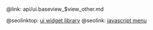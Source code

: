 @link: api/ui.baseview_$view_other.md

@seolinktop: [ui widget library](https://webix.com)
@seolink: [javascript menu](https://webix.com/widget/menu/)
